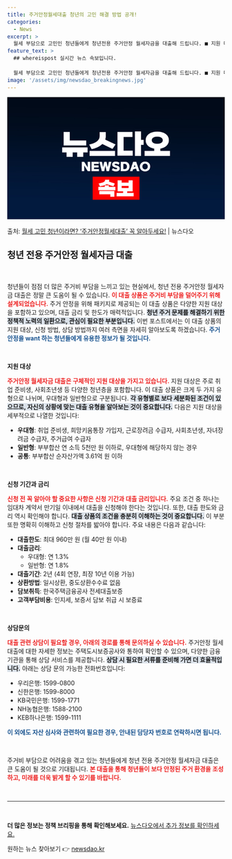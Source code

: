 ```yaml
---
title: 주거안정월세대출 청년의 고민 해결 방법 공개!
categories:
  - News
excerpt: >
  월세 부담으로 고민인 청년들에게 청년전용 주거안정 월세자금을 대출해 드립니다. ■ 지원 대상은 어떻게 되나요…
feature_text: >
  ## whereispost 실시간 뉴스 속보입니다.

  월세 부담으로 고민인 청년들에게 청년전용 주거안정 월세자금을 대출해 드립니다. ■ 지원 대상은 어떻게 되나요…
image: '/assets/img/newsdao_breakingnews.jpg'
---
```


![뉴스다오 속보](/assets/img/newsdao_breakingnews.jpg)

<p>출처: <a href="https://newsdao.kr/2702" rel="dofollow">월세 고민 청년이라면? ‘주거안정월세대출’ 꼭 알아두세요!</a> | 뉴스다오</p>

<h2 data-ke-size="size26">청년 전용 주거안정 월세자금 대출</h2>

<p data-ke-size="size16">&nbsp;</p>

청년들이 점점 더 많은 주거비 부담을 느끼고 있는 현실에서, 청년 전용 주거안정 월세자금 대출은 정말 큰 도움이 될 수 있습니다. <b><span style="color: #ee2323;">이 대출 상품은 주거비 부담을 덜어주기 위해 설계되었습니다.</span></b> 주거 안정을 위해 패키지로 제공되는 이 대출 상품은 다양한 지원 대상을 포함하고 있으며, 대출 금리 및 한도가 매력적입니다. <b><span style="background-color: #21538527;">청년 주거 문제를 해결하기 위한 정책적 노력의 일환으로, 관심이 필요한 부분입니다.</span></b> 이번 포스트에서는 이 대출 상품의 지원 대상, 신청 방법, 상담 방법까지 여러 측면을 자세히 알아보도록 하겠습니다. <b><span style="color: #1a5490;">주거 안정을 want 하는 청년들에게 유용한 정보가 될 것입니다.</span></b>

<p data-ke-size="size16">&nbsp;</p>

<b>지원 대상</b>

<b><span style="color: #ee2323;">주거안정 월세자금 대출은 구체적인 지원 대상을 가지고 있습니다.</span></b> 지원 대상은 주로 취업 준비생, 사회초년생 등 다양한 청년층을 포함합니다. 이 대출 상품은 크게 두 가지 유형으로 나뉘며, 우대형과 일반형으로 구분됩니다. <b><span style="background-color: #21538527;">각 유형별로 보다 세분화된 조건이 있으므로, 자신의 상황에 맞는 대출 유형을 알아보는 것이 중요합니다.</span></b> 다음은 지원 대상을 세부적으로 나열한 것입니다:

<ul>
<li><b>우대형</b>: 취업 준비생, 희망키움통장 가입자, 근로장려금 수급자, 사회초년생, 자녀장려금 수급자, 주거급여 수급자</li>
<li><b>일반형</b>: 부부합산 연 소득 5천만 원 이하로, 우대형에 해당하지 않는 경우</li>
<li><b>공통</b>: 부부합산 순자산가액 3.61억 원 이하</li>
</ul>

<p data-ke-size="size16">&nbsp;</p>

<b>신청 기간과 금리</b>

<b><span style="color: #ee2323;">신청 전 꼭 알아야 할 중요한 사항은 신청 기간과 대출 금리입니다.</span></b> 주요 조건 중 하나는 임대차 계약서 만기일 이내에서 대출을 신청해야 한다는 것입니다. 또한, 대출 한도와 금리 역시 확인해야 합니다. <b><span style="background-color: #21538527;">대출 상품의 조건을 충분히 이해하는 것이 중요합니다.</span></b> 이 부분 또한 명확히 이해하고 신청 절차를 밟아야 합니다. 주요 내용은 다음과 같습니다:

<ul>
<li><b>대출한도</b>: 최대 960만 원 (월 40만 원 이내)</li>
<li><b>대출금리</b>: 
    <ul>
        <li>우대형: 연 1.3%</li>
        <li>일반형: 연 1.8%</li>
    </ul>
</li>
<li><b>대출기간</b>: 2년 (4회 연장, 최장 10년 이용 가능)</li>
<li><b>상환방법</b>: 일시상환, 중도상환수수료 없음</li>
<li><b>담보취득</b>: 한국주택금융공사 전세대출보증</li>
<li><b>고객부담비용</b>: 인지세, 보증서 담보 취급 시 보증료</li>
</ul>

<p data-ke-size="size16">&nbsp;</p>

<b>상담문의</b>

<b><span style="color: #ee2323;">대출 관련 상담이 필요할 경우, 아래의 경로를 통해 문의하실 수 있습니다.</span></b> 주거안정 월세대출에 대한 자세한 정보는 주택도시보증공사와 통하여 확인할 수 있으며, 다양한 금융 기관을 통해 상담 서비스를 제공합니다. <b><span style="background-color: #21538527;">상담 시 필요한 서류를 준비해 가면 더 효율적입니다.</span></b> 아래는 상담 문의 가능한 전화번호입니다:

<ul>
<li>우리은행: 1599-0800</li>
<li>신한은행: 1599-8000</li>
<li>KB국민은행: 1599-1771</li>
<li>NH농협은행: 1588-2100</li>
<li>KEB하나은행: 1599-1111</li>
</ul>

<b><span style="color: #1a5490;">이 외에도 자산 심사와 관련하여 필요한 경우, 안내된 담당자 번호로 연락하시면 됩니다.</span></b>

<p data-ke-size="size16">&nbsp;</p>

주거비 부담으로 어려움을 겪고 있는 청년들에게 청년 전용 주거안정 월세자금 대출은 큰 도움이 될 것으로 기대됩니다. <b><span style="color: #ee2323;">본 대출을 통해 청년들이 보다 안정된 주거 환경을 조성하고, 미래를 더욱 밝게 할 수 있기를 바랍니다.</span></b>

<p data-ke-size="size16">&nbsp;</p>
<hr>
<p data-ke-size="size16">&nbsp;</p>
<b>더 많은 정보는 정책 브리핑을 통해 확인해보세요.</b> <a href="https://newsdao.kr/2702" target="_blank">뉴스다오에서 추가 정보를 확인하세요.</a> 

원하는 뉴스 찾아보기 👉 <a href="https://newsdao.kr" rel="dofollow">newsdao.kr</a>



